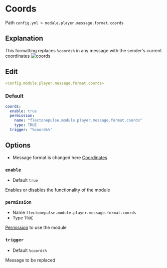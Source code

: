 # Coords
Path `config.yml > module.player.message.format.coords`

## Explanation
This formatting replaces `%coords%` in any message with the sender's current coordinates
![coords](/coords.png)

## Edit
```yaml
<config.module.player.message.format.coords>
```

### Default
```yaml
coords:
  enable: true
  permission:
    name: "flectonepulse.module.player.message.format.coords"
    type: TRUE
  trigger: "%coords%"
```

## Options

- Message format is changed here [Coordinates](/en/messages/en_us/module/player/message/coords/)

### `enable`
- Default `true`

Enables or disables the functionality of the module

### `permission`
- Name `flectonepulse.module.player.message.format.coords`
- Type `TRUE`

[Permission](/en/config/module/#explanation) to use the module

### `trigger`
- Default `%coords%`

Message to be replaced